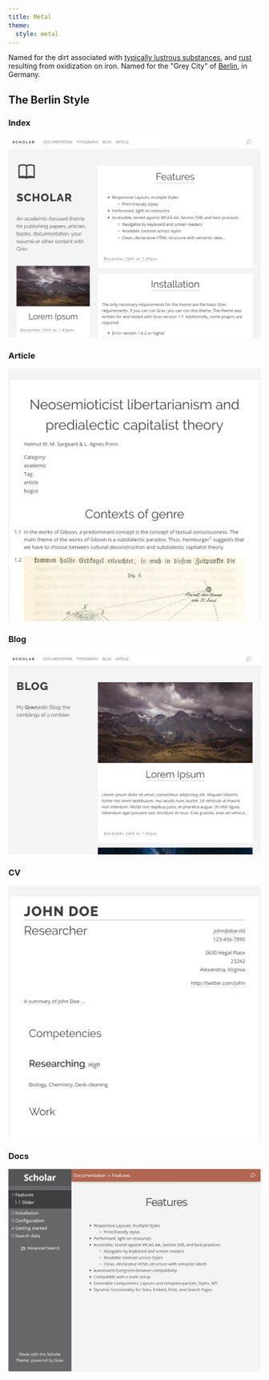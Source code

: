```yaml
---
title: Metal
theme:
  style: metal
---
```


Named for the dirt associated with [typically lustrous substances](https://www.merriam-webster.com/dictionary/metal), and [rust](https://www.merriam-webster.com/dictionary/rust) resulting from oxidization on iron.
Named for the "Grey City" of [Berlin](https://www.study-in-germany.de/blog/thats-germany/a-trip-to-the-grey-city/), in Germany.

## The Berlin Style

### Index

![Body](/images/styles.spec.js/metal/index/body.png)

### Article

![Body](/images/styles.spec.js/metal/article/body.png)

### Blog

![Body](/images/styles.spec.js/metal/blog/body.png)

### CV

![Body](/images/styles.spec.js/metal/cv/body.png)

### Docs

![Body](/images/styles.spec.js/metal/docs/body.png)
